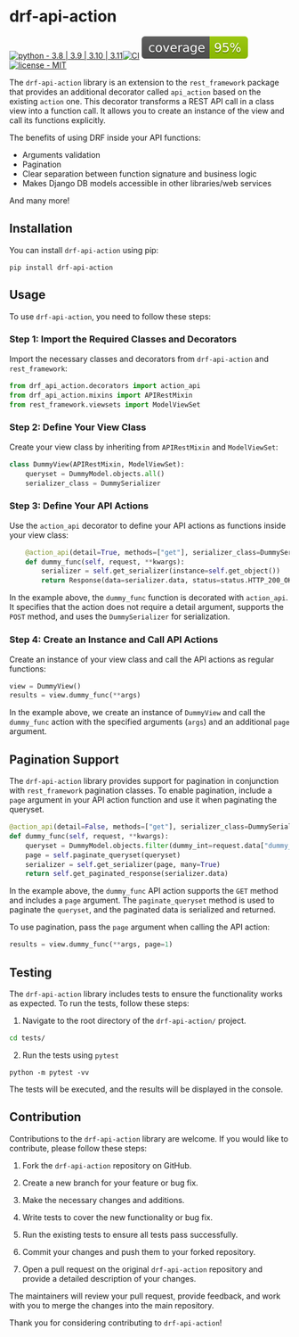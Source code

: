 # drf-api-action

[![python - 3.8 | 3.9 | 3.10 | 3.11](https://img.shields.io/badge/python-3.8_|_3.9_|_3.10_|_3.11-blue)](https://)[![CI](https://github.com/Ori-Roza/drf-api-action/actions/workflows/tests.yaml/badge.svg?branch=master)](https://github.com/Ori-Roza/drf-api-action/actions/workflows/tests.yaml)
![Alt text](coverage_badge.svg)
[![license - MIT](https://img.shields.io/badge/license-MIT-yellow)](https://)


The `drf-api-action` library is an extension to the `rest_framework` package that provides an additional decorator called `api_action` based on the existing `action` one.
This decorator transforms a REST API call in a class view into a function call. It allows you to create an instance of the view and call its functions explicitly.

The benefits of using DRF inside your API functions:

* Arguments validation
* Pagination
* Clear separation between function signature and business logic
* Makes Django DB models accessible in other libraries/web services

And many more!

## Installation

You can install `drf-api-action` using pip:

```shell
pip install drf-api-action
```

## Usage

To use `drf-api-action`, you need to follow these steps:

### Step 1: Import the Required Classes and Decorators

Import the necessary classes and decorators from `drf-api-action` and `rest_framework`:

```python
from drf_api_action.decorators import action_api
from drf_api_action.mixins import APIRestMixin
from rest_framework.viewsets import ModelViewSet
```

### Step 2: Define Your View Class

Create your view class by inheriting from `APIRestMixin` and `ModelViewSet`:

```python
class DummyView(APIRestMixin, ModelViewSet):
    queryset = DummyModel.objects.all()
    serializer_class = DummySerializer
```

### Step 3: Define Your API Actions

Use the `action_api` decorator to define your API actions as functions inside your view class:

```python
    @action_api(detail=True, methods=["get"], serializer_class=DummySerializer)
    def dummy_func(self, request, **kwargs):
        serializer = self.get_serializer(instance=self.get_object())
        return Response(data=serializer.data, status=status.HTTP_200_OK)
```

In the example above, the `dummy_func` function is decorated with `action_api`. It specifies that the action does not require a detail argument, supports the `POST` method, and uses the `DummySerializer` for serialization.

### Step 4: Create an Instance and Call API Actions

Create an instance of your view class and call the API actions as regular functions:

```python
view = DummyView()
results = view.dummy_func(**args)
```

In the example above, we create an instance of `DummyView` and call the `dummy_func` action with the specified arguments (`args`) and an additional `page` argument.

## Pagination Support

The `drf-api-action` library provides support for pagination in conjunction with `rest_framework` pagination classes. To enable pagination, include a `page` argument in your API action function and use it when paginating the queryset.

```python
@action_api(detail=False, methods=["get"], serializer_class=DummySerializer)
def dummy_func(self, request, **kwargs):
    queryset = DummyModel.objects.filter(dummy_int=request.data["dummy_int"]).order_by("id")
    page = self.paginate_queryset(queryset)
    serializer = self.get_serializer(page, many=True)
    return self.get_paginated_response(serializer.data)
```

In the example above, the `dummy_func` API action supports the `GET` method and includes a `page` argument. The `paginate_queryset` method is used to paginate the `queryset`, and the paginated data is serialized and returned.

To use pagination, pass the `page` argument when calling the API action:

```python
results = view.dummy_func(**args, page=1)
```

## Testing

The `drf-api-action` library includes tests to ensure the functionality works as expected. To run the tests, follow these steps:

1. Navigate to the root directory of the `drf-api-action/` project.
```bash
cd tests/
```

2. Run the tests using `pytest`

 ```shell
 python -m pytest -vv
 ```

The tests will be executed, and the results will be displayed in the console.

## Contribution

Contributions to the `drf-api-action` library are welcome. If you would like to contribute, please follow these steps:

1. Fork the `drf-api-action` repository on GitHub.

2. Create a new branch for your feature or bug fix.

3. Make the necessary changes and additions.

4. Write tests to cover the new functionality or bug fix.

5. Run the existing tests to ensure all tests pass successfully.

6. Commit your changes and push them to your forked repository.

7. Open a pull request on the original `drf-api-action` repository and provide a detailed description of your changes.

The maintainers will review your pull request, provide feedback, and work with you to merge the changes into the main repository.

Thank you for considering contributing to `drf-api-action`!
